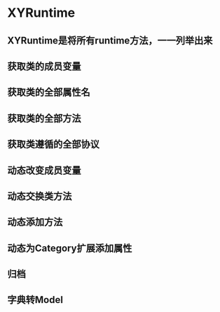 # XYRuntime

## XYRuntime是将所有runtime方法，一一列举出来
## 获取类的成员变量
## 获取类的全部属性名
## 获取类的全部方法
## 获取类遵循的全部协议
## 动态改变成员变量
## 动态交换类方法
## 动态添加方法
## 动态为Category扩展添加属性
## 归档
## 字典转Model